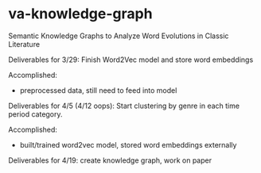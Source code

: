 # va-knowledge-graph
Semantic Knowledge Graphs to Analyze Word Evolutions in Classic Literature

Deliverables for 3/29: Finish Word2Vec model and store word embeddings

 Accomplished: 
 - preprocessed data, still need to feed into model

Deliverables for 4/5 (4/12 oops): Start clustering by genre in each time period category.

Accomplished:
 - built/trained word2vec model, stored word embeddings externally
 
 Deliverables for 4/19: create knowledge graph, work on paper
